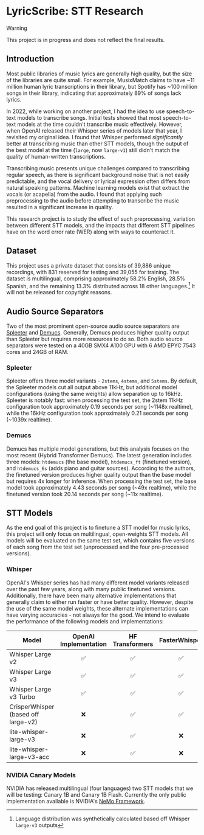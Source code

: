 # LyricScribe: STT Research

> [!WARNING]  
> This project is in progress and does not reflect the final results.

## Introduction
Most public libraries of music lyrics are generally high quality, but the size of the libraries are quite small. For example, MusixMatch claims to have ~11 million human lyric transcriptions in their library, but Spotify has ~100 million songs in their library, indicating that approximately 89% of songs lack lyrics.

In 2022, while working on another project, I had the idea to use speech-to-text models to transcribe songs. Initial tests showed that most speech-to-text models at the time couldn't transcribe music effectively. However, when OpenAI released their Whisper series of models later that year, I revisited my original idea. I found that Whisper performed *significantly* better at transcribing music than other STT models, though the output of the best model at the time (`large`, now `large-v1`) still didn't match the quality of human-written transcriptions.

Transcribing music presents unique challenges compared to transcribing regular speech, as there is significant background noise that is not easily predictable, and the vocal delivery or lyrical expression often differs from natural speaking patterns. Machine learning models exist that extract the vocals (or acapella) from the audio. I found that applying such preprocessing to the audio before attempting to transcribe the music resulted in a significant increase in quality. 

This research project is to study the effect of such preprocessing, variation between different STT models, and the impacts that different STT pipelines have on the word error rate (WER) along with ways to counteract it.

## Dataset

This project uses a private dataset that consists of 39,886 unique recordings, with 831 reserved for testing and 39,055 for training. The dataset is multilingual, comprising approximately 58.2% English, 28.5% Spanish, and the remaining 13.3% distributed across 18 other languages.[^1] It will not be released for copyright reasons.

[^1]: Language distribution was synthetically calculated based off Whisper `large-v3` outputs

## Audio Source Separators

Two of the most prominent open-source audio source separators are [Spleeter](https://github.com/deezer/spleeter) and [Demucs](https://github.com/facebookresearch/demucs). Generally, Demucs produces higher quality output than Spleeter but requires more resources to do so. Both audio source separators were tested on a 40GB SMX4 A100 GPU with 6 AMD EPYC 7543 cores and 24GB of RAM. 

### Spleeter
Spleeter offers three model variants - `2stems`, `4stems`, and `5stems`. By default, the Spleeter models cut all output above 11kHz, but additional model configurations (using the same weights) allow separation up to 16kHz. Spleeter is notably fast: when processing the test set, the 2stem 11kHz configuration took approximately 0.19 seconds per song (~1148x realtime), while the 16kHz configuration took approximately 0.21 seconds per song (~1039x realtime).

### Demucs
Demucs has multiple model generations, but this analysis focuses on the most recent (Hybrid Transformer Demucs). The latest generation includes three models: `htdemucs` (the base model), `htdemucs_ft` (finetuned version), and `htdemucs_6s` (adds piano and guitar sources). According to the authors, the finetuned version produces higher quality output than the base model but requires 4x longer for inference. When processing the test set, the base model took approximately 4.43 seconds per song (~49x realtime), while the finetuned version took 20.14 seconds per song (~11x realtime).

## STT Models

As the end goal of this project is to finetune a STT model for music lyrics, this project will only focus on multilingual, open-weights STT models. All models will be evaluated on the same test set, which contains five versions of each song from the test set (unprocessed and the four pre-processed versions).

### Whisper

OpenAI's Whisper series has had many different model variants released over the past few years, along with many public finetuned versions. Additionally, there have been many alternative implementations that generally claim to either run faster or have better quality. However, despite the use of the same model weights, these alternate implementations can have varying accuracies - not always for the good. We intend to evaluate the performance of the following models and implementations:

| Model                               | OpenAI Implementation | HF Transformers | FasterWhisper | WhisperX | vLLM  |
| ----------------------------------- | :-------------------: | :-------------: | :-----------: | :------: | :---: |
| Whisper Large v2                    |           ✅           |        ✅        |       ✅       |    ✅     |   ✅   |
| Whisper Large v3                    |           ✅           |        ✅        |       ✅       |    ✅     |   ✅   |
| Whisper Large v3 Turbo              |           ✅           |        ✅        |       ✅       |    ✅     |   ✅   |
| CrisperWhisper (based off large-v2) |           ❌           |        ✅        |       ✅       |    ✅     |   ✅   |
| lite-whisper-large-v3               |           ❌           |        ✅        |       ❌       |    ❌     |   ❌   |
| lite-whisper-large-v3-acc           |           ❌           |        ✅        |       ❌       |    ❌     |   ❌   |

### NVIDIA Canary Models

NVIDIA has released multilingual (four languages) two STT models that we will be testing: Canary 1B and Canary 1B Flash. Currently the only public implementation available is NVIDIA's [NeMo Framework](https://github.com/NVIDIA/NeMo).